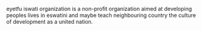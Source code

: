 eyetfu iswati organization is a non-profit organization aimed at developing peoples lives in eswatini and maybe teach neighbouring country the culture of development as a united nation.
